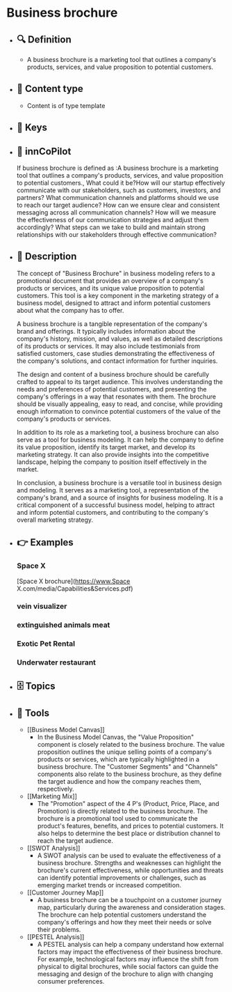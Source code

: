 # Business brochure
- ## 🔍 Definition
  - A business brochure is a marketing tool that outlines a company's products, services, and value proposition to potential customers.
- ## 📰 Content type 
  - Content is of type template
- ## 🔑 Keys
  
- ## 🤖 innCoPilot
  If business brochure is defined as :A business brochure is a marketing tool that outlines a company's products, services, and value proposition to potential customers., What could it be?How will our startup effectively communicate with our stakeholders, such as customers, investors, and partners?
  What communication channels and platforms should we use to reach our target audience?
  How can we ensure clear and consistent messaging across all communication channels?
  How will we measure the effectiveness of our communication strategies and adjust them accordingly?
  What steps can we take to build and maintain strong relationships with our stakeholders through effective communication?
- ## 📖 Description
  The concept of "Business Brochure" in business modeling refers to a promotional document that provides an overview of a company's products or services, and its unique value proposition to potential customers. This tool is a key component in the marketing strategy of a business model, designed to attract and inform potential customers about what the company has to offer.
  
  A business brochure is a tangible representation of the company's brand and offerings. It typically includes information about the company's history, mission, and values, as well as detailed descriptions of its products or services. It may also include testimonials from satisfied customers, case studies demonstrating the effectiveness of the company's solutions, and contact information for further inquiries.
  
  The design and content of a business brochure should be carefully crafted to appeal to its target audience. This involves understanding the needs and preferences of potential customers, and presenting the company's offerings in a way that resonates with them. The brochure should be visually appealing, easy to read, and concise, while providing enough information to convince potential customers of the value of the company's products or services.
  
  In addition to its role as a marketing tool, a business brochure can also serve as a tool for business modeling. It can help the company to define its value proposition, identify its target market, and develop its marketing strategy. It can also provide insights into the competitive landscape, helping the company to position itself effectively in the market.
  
  In conclusion, a business brochure is a versatile tool in business design and modeling. It serves as a marketing tool, a representation of the company's brand, and a source of insights for business modeling. It is a critical component of a successful business model, helping to attract and inform potential customers, and contributing to the company's overall marketing strategy.
- ## 👉 Examples
  ### Space X
  [Space X brochure](https://www.Space X.com/media/Capabilities&Services.pdf)
  ### vein visualizer
  
  ### extinguished animals meat
  
  ### Exotic Pet Rental
  
  ### Underwater restaurant
  
- ## 🗄️ Topics
  
- ## 🧰 Tools
  - [[Business Model Canvas]]
    - In the Business Model Canvas, the "Value Proposition" component is closely related to the business brochure. The value proposition outlines the unique selling points of a company's products or services, which are typically highlighted in a business brochure. The "Customer Segments" and "Channels" components also relate to the business brochure, as they define the target audience and how the company reaches them, respectively.
  - [[Marketing Mix]]
    - The "Promotion" aspect of the 4 P's (Product, Price, Place, and Promotion) is directly related to the business brochure. The brochure is a promotional tool used to communicate the product's features, benefits, and prices to potential customers. It also helps to determine the best place or distribution channel to reach the target audience.
  - [[SWOT Analysis]]
    - A SWOT analysis can be used to evaluate the effectiveness of a business brochure. Strengths and weaknesses can highlight the brochure's current effectiveness, while opportunities and threats can identify potential improvements or challenges, such as emerging market trends or increased competition.
  - [[Customer Journey Map]]
    - A business brochure can be a touchpoint on a customer journey map, particularly during the awareness and consideration stages. The brochure can help potential customers understand the company's offerings and how they meet their needs or solve their problems.
  - [[PESTEL Analysis]]
    - A PESTEL analysis can help a company understand how external factors may impact the effectiveness of their business brochure. For example, technological factors may influence the shift from physical to digital brochures, while social factors can guide the messaging and design of the brochure to align with changing consumer preferences.
